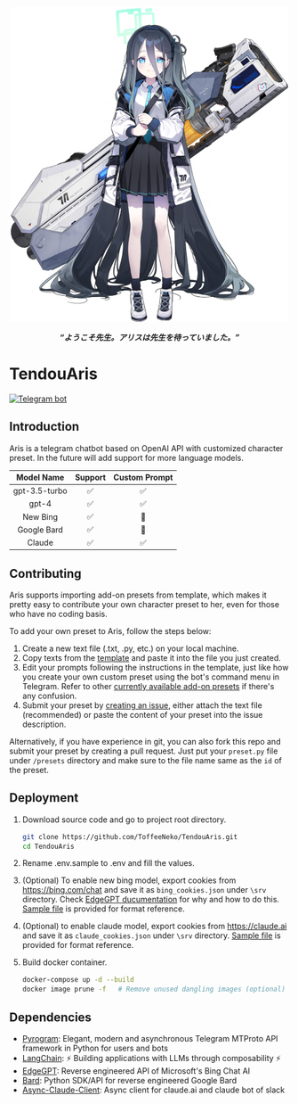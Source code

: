 <p align="center">
    <img src="resources/tendouaris.png" alt="Aris" width="500">
    <p align="center"></p>
    <p align="center">
        <b><i>“ようこそ先生。アリスは先生を待っていました。”</i></b>
    </p>
    <p align="center"></p>
</p>

# TendouAris

[![Telegram bot](https://img.shields.io/badge/bot-%40TendouArisBot-229ed9?logo=telegram&style=for-the-badge)](https://t.me/TendouArisBot)

## Introduction

Aris is a telegram chatbot based on OpenAI API with customized character preset. In the future will add support for more language models.

| Model Name | Support | Custom Prompt |
|:---:|:---:|:---:|
| gpt-3.5-turbo | ✅ | ✅ |
| gpt-4 | ✅ | ✅ |
| New Bing | ✅ | 🚫 |
| Google Bard | ✅ | 🚫 |
| Claude | ✅ | ✅ |

## Contributing

Aris supports importing add-on presets from template, which makes it pretty easy to contribute your own character preset to her, even for those who have no coding basis.

To add your own preset to Aris, follow the steps below:

1. Create a new text file (.txt, .py, etc.) on your local machine.
2. Copy texts from the [template](https://raw.githubusercontent.com/ToffeeNeko/TendouAris/master/presets/template.py) and paste it into the file you just created.
3. Edit your prompts following the instructions in the template, just like how you create your own custom preset using the bot's command menu in Telegram. Refer to other [currently available add-on presets](https://github.com/ToffeeNeko/TendouAris/tree/master/presets) if there's any confusion.
4. Submit your preset by [creating an issue](https://github.com/ToffeeNeko/TendouAris/issues/new), either attach the text file (recommended) or paste the content of your preset into the issue description.

Alternatively, if you have experience in git, you can also fork this repo and submit your preset by creating a pull request. Just put your `preset.py` file under `/presets` directory and make sure to the file name same as the `id` of the preset.

## Deployment

1. Download source code and go to project root directory.

    ``` bash
    git clone https://github.com/ToffeeNeko/TendouAris.git
    cd TendouAris
    ```

2. Rename .env.sample to .env and fill the values.
3. (Optional) To enable new bing model, export cookies from <https://bing.com/chat> and save it as `bing_cookies.json` under `\srv` directory. Check [EdgeGPT ducumentation](https://github.com/acheong08/EdgeGPT#authentication) for why and how to do this. [Sample file](https://github.com/ToffeeNeko/TendouAris/tree/master/srv/bing_cookies.sample.json) is provided for format reference.
4. (Optional) to enable claude model, export cookies from <https://claude.ai> and save it as `claude_cookies.json` under `\srv` directory. [Sample file](https://github.com/ToffeeNeko/TendouAris/tree/master/srv/claude_cookies.sample.json) is provided for format reference.
5. Build docker container.

    ``` bash
    docker-compose up -d --build
    docker image prune -f   # Remove unused dangling images (optional)
    ```

## Dependencies

- [Pyrogram](https://github.com/pyrogram/pyrogram): Elegant, modern and asynchronous Telegram MTProto API framework in Python for users and bots
- [LangChain](https://github.com/hwchase17/langchain): ⚡ Building applications with LLMs through composability ⚡
- [EdgeGPT](https://github.com/acheong08/EdgeGPT): Reverse engineered API of Microsoft's Bing Chat AI
- [Bard](https://github.com/acheong08/Bard): Python SDK/API for reverse engineered Google Bard
- [Async-Claude-Client](https://github.com/canxin121/Async-Claude-Client): Async client for claude.ai and claude bot of slack
